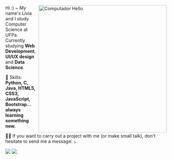 
<a href="https://ibb.co/4sLSspC"><img src="https://i.ibb.co/M8H187K/computer.png" border="0" alt="Computador Hello" width="400" height="400" align="right"></a>

<p> 
  Hi :) ~ My name's Lívia and I study Computer Science at UFPa. 
  </br>Currently studying <strong>Web Development</strong>, <strong>UI/UX design</strong> and <strong></strong>
</<strong></strong><strong>Data Science</strong>.

<p align="left">
  🌱 Skills: <strong>Python, C, Java, HTML5, CSS3, JavaScript, Bootstrap... always learning something new.</strong>
</p>

<p align="left">
  💼💌 If you want to carry out a project with me (or make small talk), don't hesitate to send me a message: ⤵️
</p>

<p align="left">
  <a href="https://www.instagram.com/emanuelle_condosele/" alt="Instagram">
  <img src="https://img.shields.io/badge/-Instagram-DF0174?style=for-the-badge&logo=instagram&logoColor=white"/></a>
  
  <a href="https://www.linkedin.com/in/l%C3%ADvia-carrera-5b61811ba/" alt="Linkedin">
  <img src="https://img.shields.io/badge/-Linkedin-0e76a8?style=for-the-badge&logo=Linkedin&logoColor=white" /></a>

</p>  
